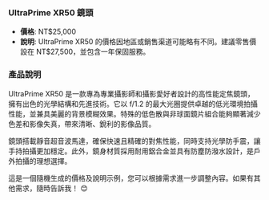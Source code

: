 
### UltraPrime XR50 鏡頭
- **價格**: NT$25,000
- **說明**: UltraPrime XR50 的價格因地區或銷售渠道可能略有不同。建議零售價設在 NT$27,500，並包含一年保固服務。

### 產品說明
UltraPrime XR50 是一款專為專業攝影師和攝影愛好者設計的高性能定焦鏡頭，擁有出色的光學結構和先進技術。它以 f/1.2 的最大光圈提供卓越的低光環境拍攝性能，並兼具美麗的背景模糊效果。特殊的低色散與非球面鏡片組合能夠顯著減少色差和影像失真，帶來清晰、銳利的影像品質。

鏡頭搭載靜音超音波馬達，確保快速且精確的對焦性能，同時支持光學防手震，讓手持拍攝更加穩定。此外，鏡身材質採用耐用鋁合金並具有防塵防潑水設計，是戶外拍攝的理想選擇。

這是一個隨機生成的價格及說明示例，您可以根據需求進一步調整內容。如果有其他需求，隨時告訴我！ 😊